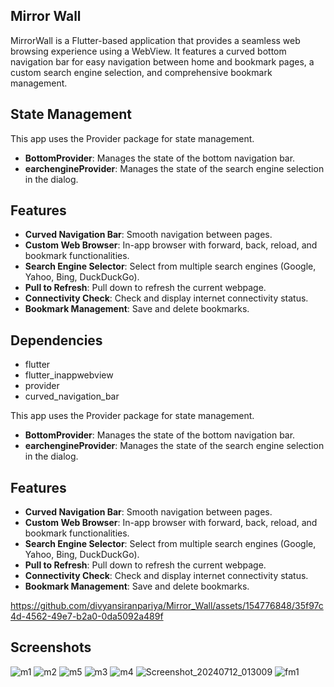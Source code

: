 ## Mirror Wall

MirrorWall is a Flutter-based application that provides a seamless web browsing experience using a WebView. It features a curved bottom navigation bar for easy navigation between home and bookmark pages, a custom search engine selection, and comprehensive bookmark management.



## State Management

This app uses the Provider package for state management.

- **BottomProvider**: Manages the state of the bottom navigation bar.
- **earchengineProvider**: Manages the state of the search engine selection in the dialog.

## Features
- **Curved Navigation Bar**: Smooth navigation between pages.
- **Custom Web Browser**: In-app browser with forward, back, reload, and bookmark functionalities.
- **Search Engine Selector**: Select from multiple search engines (Google, Yahoo, Bing, DuckDuckGo).
- **Pull to Refresh**: Pull down to refresh the current webpage.
- **Connectivity Check**: Check and display internet connectivity status.
- **Bookmark Management**: Save and delete bookmarks.

## Dependencies

* flutter
* flutter_inappwebview
* provider
* curved_navigation_bar



This app uses the Provider package for state management.

- **BottomProvider**: Manages the state of the bottom navigation bar.
- **earchengineProvider**: Manages the state of the search engine selection in the dialog.

## Features
- **Curved Navigation Bar**: Smooth navigation between pages.
- **Custom Web Browser**: In-app browser with forward, back, reload, and bookmark functionalities.
- **Search Engine Selector**: Select from multiple search engines (Google, Yahoo, Bing, DuckDuckGo).
- **Pull to Refresh**: Pull down to refresh the current webpage.
- **Connectivity Check**: Check and display internet connectivity status.
- **Bookmark Management**: Save and delete bookmarks.

https://github.com/divyansiranpariya/Mirror_Wall/assets/154776848/35f97c4d-4562-49e7-b2a0-0da5092a489f


## Screenshots

![m1](https://github.com/divyansiranpariya/Mirror_Wall/assets/154776848/7f0a148c-0995-4693-85fd-0ca28315c00c)
![m2](https://github.com/divyansiranpariya/Mirror_Wall/assets/154776848/f140a741-0ea9-4e54-8aea-7356380436b2)
![m5](https://github.com/divyansiranpariya/Mirror_Wall/assets/154776848/3755c8b6-82fa-4690-8535-ec9ea605b61b)
![m3](https://github.com/divyansiranpariya/Mirror_Wall/assets/154776848/5377b0c1-b67e-4291-8893-dd68bb6db899)
![m4](https://github.com/divyansiranpariya/Mirror_Wall/assets/154776848/1d7b50b4-e8b2-48e0-b020-ad021cee60d3)
![Screenshot_20240712_013009](https://github.com/divyansiranpariya/Mirror_Wall/assets/154776848/21e81a3d-504a-4013-87dc-10b2c789985a)
![fm1](https://github.com/divyansiranpariya/Mirror_Wall/assets/154776848/dafeb8ac-39cd-4b3c-8ba8-985f65d24858)


